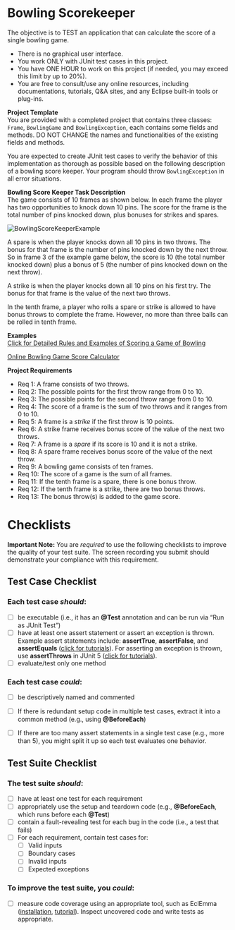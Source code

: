 Bowling Scorekeeper
===
The objective is to TEST an application that can calculate the score of a single bowling game.
- There is no graphical user interface.  
- You work ONLY with JUnit test cases in this project.
- You have ONE HOUR to work on this project (if needed, you may exceed this limit by up to 20%).
- You are free to consult/use any online resources, including documentations, tutorials, Q&A sites, and any Eclipse built-in tools or plug-ins.
 

**Project Template**  
You are provided with a completed project that contains three classes: `Frame`, `BowlingGame` and `BowlingException`, each contains some fields and methods. DO NOT CHANGE the names and functionalities of the existing fields and methods.

You are expected to create JUnit test cases to verify the behavior of this implementation as thorough as possible based on the following description of a bowling score keeper. Your program should throw `BowlingException` in all error situations. 

**Bowling Score Keeper Task Description**  
The game consists of 10 frames as shown below. In each frame the player has two opportunities to knock down 10 pins. The score for the frame is the total number of pins knocked down, plus bonuses for strikes and spares.

![BowlingScoreKeeperExample](https://github.com/largehappygroup/HW4-G3/assets/89805831/f2ea5ce2-ae40-4415-a4a2-3b01d2228067)

A spare is when the player knocks down all 10 pins in two throws. The bonus for that frame is the number of pins knocked down by the next throw. So in frame 3 of the example game below, the score is 10 (the total number knocked down) plus a bonus of 5 (the number of pins knocked down on the next throw).

A strike is when the player knocks down all 10 pins on his first try. The bonus for that frame is the value of the next two throws. 

In the tenth frame, a player who rolls a spare or strike is allowed to have bonus throws to complete the frame. However, no more than three balls can be rolled in tenth frame.

**Examples**  
[Click for Detailed Rules and Examples of Scoring a Game of Bowling](https://slocums.homestead.com/gamescore.html)

[Online Bowling Game Score Calculator](https://bowlinggenius.com)

**Project Requirements**
- Req 1: A frame consists of two throws.
- Req 2: The possible points for the first throw range from 0 to 10.
- Req 3: The possible points for the second throw range from 0 to 10.
- Req 4: The score of a frame is the sum of two throws and it ranges from 0 to 10.
- Req 5: A frame is a *strike* if the first throw is 10 points.
- Req 6: A strike frame receives bonus score of the value of the next two throws.
- Req 7: A frame is a *spare* if its score is 10 and it is not a strike.
- Req 8: A spare frame receives bonus score of the value of the next throw.
- Req 9: A bowling game consists of ten frames.
- Req 10: The score of a game is the sum of all frames.
- Req 11: If the tenth frame is a spare, there is one bonus throw.
- Req 12: If the tenth frame is a strike, there are two bonus throws.
- Req 13: The bonus throw(s) is added to the game score.


# Checklists

**Important Note:** You are *required* to use the following checklists to improve the quality of your test suite. The screen recording you submit should demonstrate your compliance with this requirement.

## Test Case Checklist

### Each test case *should*:
- [ ] be executable (i.e., it has an **@Test** annotation and can be run via “Run as JUnit Test”)
- [ ] have at least one assert statement or assert an exception is thrown. Example assert statements include: **assertTrue**, **assertFalse**, and **assertEquals** ([click for tutorials](https://www.baeldung.com/junit-assertions)). For asserting an exception is thrown, use **assertThrows** in JUnit 5 ([click for tutorials](https://www.baeldung.com/junit-assert-exception)). 
- [ ]  evaluate/test only one method

### Each test case *could*:
- [ ] be descriptively named and commented
- [ ] If there is redundant setup code in multiple test cases, extract it into a common method (e.g., using **@BeforeEach**)
- [ ] If there are too many assert statements in a single test case (e.g., more than 5), you might split it up so each test evaluates one behavior.


## Test Suite Checklist

### The test suite *should*:
- [ ] have at least one test for each requirement
- [ ] appropriately use the setup and teardown code (e.g., **@BeforeEach**, which runs before each **@Test**)
- [ ] contain a fault-revealing test for each bug in the code (i.e., a test that fails)
- [ ] For each requirement, contain test cases for:
  - [ ] Valid inputs
  - [ ] Boundary cases
  - [ ] Invalid inputs
  - [ ] Expected exceptions
### To improve the test suite, you *could*:
- [ ] measure code coverage using an appropriate tool, such as EclEmma ([installation](https://www.eclemma.org/installation.html), [tutorial](https://www.eclipse.org/community/eclipse_newsletter/2015/august/article1.php)). Inspect uncovered code and write tests as appropriate.
